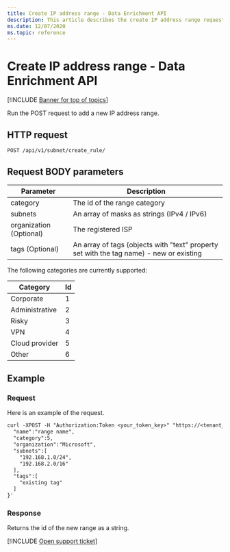 ```yaml
---
title: Create IP address range - Data Enrichment API
description: This article describes the create IP address range request in Cloud App Security's Data Enrichment API.
ms.date: 12/07/2020
ms.topic: reference
---
```

# Create IP address range - Data Enrichment API

[!INCLUDE [Banner for top of topics](includes/banner.md)]

Run the POST request to add a new IP address range.

## HTTP request

```rest
POST /api/v1/subnet/create_rule/
```

## Request BODY parameters

| Parameter | Description |
| --- | --- |
| category | The id of the range category |
| subnets | An array of masks as strings (IPv4 / IPv6) |
| organization (Optional) | The registered ISP |
| tags (Optional) | An array of tags (objects with "text" property set with the tag name) - new or existing |

The following categories are currently supported:

| Category | Id |
| --- | -- |
| Corporate | 1 |
| Administrative | 2 |
| Risky | 3 |
| VPN | 4 |
| Cloud provider | 5 |
| Other | 6 |

## Example

### Request

Here is an example of the request.

```rest
curl -XPOST -H "Authorization:Token <your_token_key>" "https://<tenant_id>.<tenant_region>.contoso.com/api/v1/subnet/create_rule/" -d '{
  "name":"range name",
  "category":5,
  "organization":"Microsoft",
  "subnets":[
    "192.168.1.0/24",
    "192.168.2.0/16"
  ],
  "tags":[
    "existing tag"
  ]
}'
```

### Response

Returns the id of the new range as a string.

[!INCLUDE [Open support ticket](includes/support.md)]
